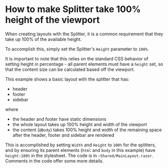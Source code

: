 # How to make Splitter take 100% height of the viewport

When creating layouts with the Splitter, it is a common requirement that they take up 100% of the available height.

To accomplish this, simply set the Splitter's `Height` parameter to `100%`.

It is important to note that this relies on the standard CSS behavior of setting height in percentage - all parent elements must have a `height` set, so that the content size can be calculated based off the viewport.

This example shows a basic layout with the splitter that has:
* header
* footer
* sidebar

where 
* the header and footer have static dimensions
* the whole layout takes up 100% height and width of the viewport
* the content (`@Body`) takes 100% height and width of the remaining space after the header, footer and sidebar are rendered

This is accomplished by setting `Width` and `Height` to `100%` for the splitters, and by ensuring its parent elements (`html` and `body` in this example) have `height:100%` in the stylesheet. The code is in `~Shared/MainLayout.razor`. Comments in the code offer some more details.